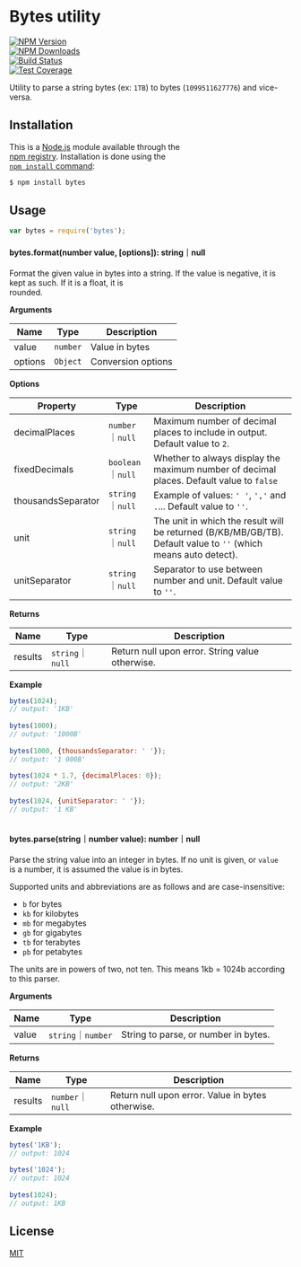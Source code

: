 # Bytes utility  
  
[![NPM Version][npm-image]][npm-url]  
[![NPM Downloads][downloads-image]][downloads-url]  
[![Build Status][travis-image]][travis-url]  
[![Test Coverage][coveralls-image]][coveralls-url]  
  
Utility to parse a string bytes (ex: `1TB`) to bytes (`1099511627776`) and vice-versa.  
  
## Installation  
  
This is a [Node.js](https://nodejs.org/en/) module available through the  
[npm registry](https://www.npmjs.com/). Installation is done using the  
[`npm install` command](https://docs.npmjs.com/getting-started/installing-npm-packages-locally):  
  
```bash  
$ npm install bytes  
```  
  
## Usage  
  
```js  
var bytes = require('bytes');  
```  
  
#### bytes.format(number value, [options]): string｜null  
  
Format the given value in bytes into a string. If the value is negative, it is kept as such. If it is a float, it is  
 rounded.  
  
**Arguments**  
  
| Name    | Type     | Description        |  
|---------|----------|--------------------|  
| value   | `number` | Value in bytes     |  
| options | `Object` | Conversion options |  
  
**Options**  
  
| Property          | Type   | Description                                                                             |  
|-------------------|--------|-----------------------------------------------------------------------------------------|  
| decimalPlaces | `number`｜`null` | Maximum number of decimal places to include in output. Default value to `2`. |  
| fixedDecimals | `boolean`｜`null` | Whether to always display the maximum number of decimal places. Default value to `false` |  
| thousandsSeparator | `string`｜`null` | Example of values: `' '`, `','` and `.`... Default value to `''`. |  
| unit | `string`｜`null` | The unit in which the result will be returned (B/KB/MB/GB/TB). Default value to `''` (which means auto detect). |  
| unitSeparator | `string`｜`null` | Separator to use between number and unit. Default value to `''`. |  
  
**Returns**  
  
| Name    | Type             | Description                                     |  
|---------|------------------|-------------------------------------------------|  
| results | `string`｜`null` | Return null upon error. String value otherwise. |  
  
**Example**  
  
```js  
bytes(1024);  
// output: '1KB'  
  
bytes(1000);  
// output: '1000B'  
  
bytes(1000, {thousandsSeparator: ' '});  
// output: '1 000B'  
  
bytes(1024 * 1.7, {decimalPlaces: 0});  
// output: '2KB'  
  
bytes(1024, {unitSeparator: ' '});  
// output: '1 KB'  
  
```  
  
#### bytes.parse(string｜number value): number｜null  
  
Parse the string value into an integer in bytes. If no unit is given, or `value`  
is a number, it is assumed the value is in bytes.  
  
Supported units and abbreviations are as follows and are case-insensitive:  
  
  * `b` for bytes  
  * `kb` for kilobytes  
  * `mb` for megabytes  
  * `gb` for gigabytes  
  * `tb` for terabytes  
  * `pb` for petabytes  
  
The units are in powers of two, not ten. This means 1kb = 1024b according to this parser.  
  
**Arguments**  
  
| Name          | Type   | Description        |  
|---------------|--------|--------------------|  
| value   | `string`｜`number` | String to parse, or number in bytes.   |  
  
**Returns**  
  
| Name    | Type        | Description             |  
|---------|-------------|-------------------------|  
| results | `number`｜`null` | Return null upon error. Value in bytes otherwise. |  
  
**Example**  
  
```js  
bytes('1KB');  
// output: 1024  
  
bytes('1024');  
// output: 1024  
  
bytes(1024);  
// output: 1KB  
```  
  
## License  
  
[MIT](LICENSE)  
  
[coveralls-image]: https://badgen.net/coveralls/c/github/visionmedia/bytes.js/master  
[coveralls-url]: https://coveralls.io/r/visionmedia/bytes.js?branch=master  
[downloads-image]: https://badgen.net/npm/dm/bytes  
[downloads-url]: https://npmjs.org/package/bytes  
[npm-image]: https://badgen.net/npm/node/bytes  
[npm-url]: https://npmjs.org/package/bytes  
[travis-image]: https://badgen.net/travis/visionmedia/bytes.js/master  
[travis-url]: https://travis-ci.org/visionmedia/bytes.js  
